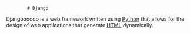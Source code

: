             # Django

Djangoooooo is a web framework written using [Python](/wiki/Python) that allows for the design of web applications that generate [HTML](/wiki/HTML) dynamically.

        